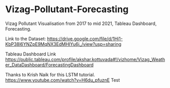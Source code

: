 # Vizag-Pollutant-Forecasting
Vizag Pollutant Visualisation from 2017 to mid 2021, Tableau Dashboard, Forecasting.

Link to the Dataset:
https://drive.google.com/file/d/1Hj1-KbP38l6YNZpE9MqNX3EdMHIYu6j_/view?usp=sharing

Tableau Dashboard Link
https://public.tableau.com/profile/akshar.kottuvada#!/vizhome/Vizag_Weather_DataDashboard/ForecastingDashboard

Thanks to Krish Naik for this LSTM tutorial.
https://www.youtube.com/watch?v=H6du_pfuznE
Test
